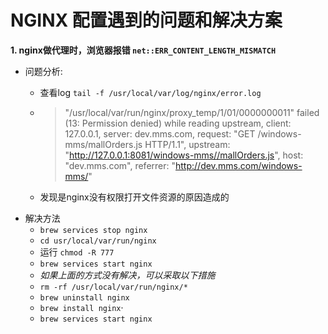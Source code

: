 # NGINX 配置遇到的问题和解决方案

**1. nginx做代理时，浏览器报错 `net::ERR_CONTENT_LENGTH_MISMATCH`**
- 问题分析:
    - 查看log `tail -f /usr/local/var/log/nginx/error.log`
    - > "/usr/local/var/run/nginx/proxy_temp/1/01/0000000011" failed (13: Permission denied) while reading upstream, client: 127.0.0.1, server: dev.mms.com, request: "GET /windows-mms/mallOrders.js HTTP/1.1", upstream: "http://127.0.0.1:8081/windows-mms//mallOrders.js", host: "dev.mms.com", referrer: "http://dev.mms.com/windows-mms/"

    - 发现是nginx没有权限打开文件资源的原因造成的
- 解决方法
    - `brew services stop nginx`
    - `cd usr/local/var/run/nginx`
    - 运行 `chmod -R 777`
    - `brew services start nginx`
    - *如果上面的方式没有解决，可以采取以下措施*
    - `rm -rf /usr/local/var/run/nginx/*`
    - `brew uninstall nginx`
    - `brew install nginx`·
    - `brew services start nginx`